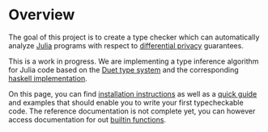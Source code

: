 
# Overview

The goal of this project is to create a type checker which can automatically analyze [Julia](https://julialang.org/) programs with respect to [differential privacy](https://en.wikipedia.org/wiki/Differential_privacy) guarantees.
 
This is a work in progress. We are implementing a type inference algorithm for Julia code based on the [Duet type system](https://arxiv.org/abs/1909.02481) and the corresponding [haskell implementation](https://github.com/uvm-plaid/duet).

On this page, you can find [installation instructions](https://diffmu.github.io/DiffPrivacyInference.jl/dev/getting_started/installation/) as well as a [quick guide](https://diffmu.github.io/DiffPrivacyInference.jl/dev/getting_started/quick_guide/) and examples that should enable you to write your first typecheckable code. The reference documentation is not complete yet, you can however access documentation for out [builtin functions](https://diffmu.github.io/DiffPrivacyInference.jl/dev/full_reference/builtins/).
